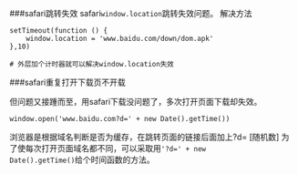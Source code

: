 ###safari跳转失效
safari<code>window.location</code>跳转失效问题。
解决方法
``````
setTimeout(function () {
	window.location = 'www.baidu.com/down/dom.apk'
},10)

# 外层加个计时器就可以解决window.location失效
``````

###safari重复打开下载页不开载

但问题又接踵而至，用safari下载没问题了，多次打开页面下载却失效。
```````
window.open('www.baidu.com?d=' + new Date().getTime())
```````
浏览器是根据域名判断是否为缓存，在跳转页面的链接后面加上?d= [随机数]
为了使每次打开页面域名都不同，可以采取用<code>'?d=' + new Date().getTime()</code>给个时间函数的方法。
